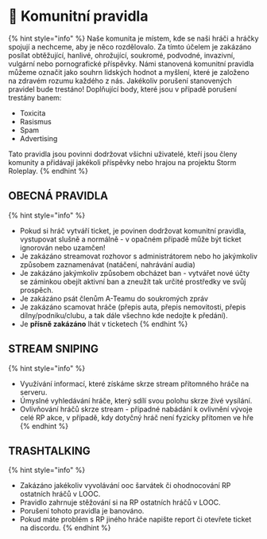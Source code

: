 # 👫 Komunitní pravidla

{% hint style="info" %}
Naše komunita je místem, kde se naši hráči a hráčky spojují a nechceme, aby je něco rozdělovalo. Za tímto účelem je zakázáno posílat obtěžující, hanlivé, ohrožující, soukromé, podvodné, invazivní, vulgární nebo pornografické příspěvky. Námi stanovená komunitní pravidla můžeme označit jako souhrn lidských hodnot a myšlení, které je založeno na zdravém rozumu každého z nás. Jakékoliv porušení stanovených pravidel bude trestáno! Doplňující body, které jsou v případě porušení trestány banem:

* Toxicita
* Rasismus
* Spam
* Advertising

Tato pravidla jsou povinni dodržovat všichni uživatelé, kteří jsou členy komunity a přidávají jakékoli příspěvky nebo hrajou na projektu Storm Roleplay.
{% endhint %}

## OBECNÁ PRAVIDLA

{% hint style="info" %}
* Pokud si hráč vytváří ticket, je povinen dodržovat komunitní pravidla, vystupovat slušně a normálně - v opačném případě může být ticket ignorován nebo uzamčen!
* Je zakázáno streamovat rozhovor s administrátorem nebo ho jakýmkoliv způsobem zaznamenávat (natáčení, nahrávání audia)
* Je zakázáno jakýmkoliv způsobem obcházet ban - vytvářet nové účty se záminkou obejít aktivní ban a zneužít tak určité prostředky ve svůj prospěch.
* Je zakázáno psát členům A-Teamu do soukromých zpráv
* Je zakázáno scamovat hráče (přepis auta, přepis nemovitosti, přepis dílny/podniku/clubu, a tak dále všechno kde nedojte k předání).
* Je **přísně zakázáno** lhát v ticketech
{% endhint %}

## STREAM SNIPING

{% hint style="info" %}
* Využívání informací, které získáme skrze stream přítomného hráče na serveru.
* Úmyslné vyhledávání hráče, který sdílí svou polohu skrze živé vysílání.
* Ovlivňování hráčů skrze stream - případné nabádání k ovlivnění vývoje celé RP akce, v případě, kdy dotyčný hráč není fyzicky přítomen ve hře
{% endhint %}

## TRASHTALKING

{% hint style="info" %}
* Zakázáno jakékoliv vyvolávání ooc šarvátek či ohodnocování RP ostatních hráčů v LOOC.
* Pravidlo zahrnuje stěžování si na RP ostatních hráčů v LOOC.
* Porušení tohoto pravidla je banováno.
* Pokud máte problém s RP jiného hráče napište report či otevřete ticket na discordu.
{% endhint %}

